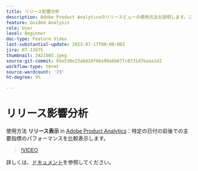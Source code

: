```yaml
---
title: リリース影響分析
description: Adobe Product Analyticsのリリースビューの使用方法を説明します。このビューでは、特定の日付の前後における主要指標のパフォーマンスの比較を示しています。
feature: Guided Analysis
role: User
level: Beginner
doc-type: Feature Video
last-substantial-update: 2023-07-17T00:00:00Z
jira: KT-13675
thumbnail: 3421665.jpeg
source-git-commit: 05e538e23ab828f66e99a6b67fc0731d7baaa1d2
workflow-type: tm+mt
source-wordcount: '73'
ht-degree: 9%

---
```



# リリース影響分析

使用方法 **リリース表示** in [Adobe Product Analytics](../../adobe-product-analytics/adobe-product-analytics-overview.md)：特定の日付の前後での主要指標のパフォーマンスを比較表示します。

>[!VIDEO](https://video.tv.adobe.com/v/3421665/?learn=on)

詳しくは、[ドキュメント](https://experienceleague.adobe.com/docs/analytics-platform/using/guided-analysis/impact/release.html)を参照してください。
